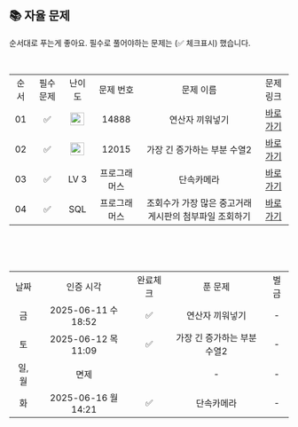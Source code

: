 
## 📚 자율 문제

순서대로 푸는게 좋아요.
필수로 풀어야하는 문제는 (✅ 체크표시) 했습니다.

<br/>
<table>
  <tr>
    <td align="center">순서</td>
    <td align="center">필수 문제</td>
    <td align="center">난이도</td>
    <td align="center">문제 번호</td>
    <td align="center">문제 이름</td>
    <td align="center">문제 링크</td>
  </tr>
  <tr>
    <td align="center">01</td>
    <td align="center">✅</td>
    <td align="center"><img height="23px" width="25px" src="https://d2gd6pc034wcta.cloudfront.net/tier/10.svg"></td>
    <td align="center">14888</td>
    <td align="center">연산자 끼워넣기</td>
    <td align="center"><a href="https://www.acmicpc.net/problem/14888">바로가기</a></td>
  </tr>
  <tr>
    <td align="center">02</td>
    <td align="center">✅</td>
    <td align="center"><img height="23px" width="25px" src="https://d2gd6pc034wcta.cloudfront.net/tier/14.svg"></td>
    <td align="center">12015</td>
    <td align="center">가장 긴 증가하는 부분 수열2</td>
    <td align="center"><a href="https://www.acmicpc.net/problem/12015">바로가기</a></td>
  </tr>
    <tr>
    <td align="center">03</td>
    <td align="center">✅</td>
    <td align="center">LV 3</td>
    <td align="center">프로그래머스</td>
    <td align="center">단속카메라</td>
    <td align="center"><a href="https://school.programmers.co.kr/learn/courses/30/lessons/42884">바로가기</a></td>
  </tr>
  <tr>
    <td align="center">04</td>
    <td align="center">✅</td>
    <td align="center">SQL</td>
    <td align="center">프로그래머스</td>
    <td align="center">조회수가 가장 많은 중고거래 게시판의 첨부파일 조회하기</td>
    <td align="center"><a href="https://school.programmers.co.kr/learn/courses/30/lessons/164671">바로가기</a></td>
  </tr>
</table>
<br/><br/>

<br>

<table>
  <tr>
    <td align="center">날짜</td>
    <td align="center">인증 시각</td>
    <td align="center">완료체크</td>
    <td align="center">푼 문제</td>
    <td align="center">벌금</td>
  </tr>
  <tr>
    <td align="center">금</td>
    <td align="center">2025-06-11 수 18:52</td>
    <td align="center">✅</td>
    <td align="center">연산자 끼워넣기 </td>
    <td align="center">-</td>
  </tr>
  <tr>
    <td align="center">토</td>
    <td align="center">2025-06-12 목 11:09</td>
    <td align="center">✅</td>
    <td align="center">가장 긴 증가하는 부분 수열2</td>
    <td align="center">-</td>
  </tr>
  <tr>
    <td align="center">일, 월</td>
    <td align="center">면제</td>
    <td align="center"></td>
    <td align="center">-</td>
    <td align="center">-</td>
  </tr>
  <tr>
    <td align="center">화</td>
    <td align="center">2025-06-16 월 14:21</td>
    <td align="center">✅</td>
    <td align="center">단속카메라</td>
    <td align="center">-</td>
  </tr>

</table>
